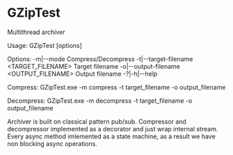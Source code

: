 # GZipTest
Multithread archiver

Usage: GZipTest [options]

Options:
  -m|--mode <MODE>                        Compress/Decompress
  -t|--target-filename <TARGET_FILENAME>  Target filename
  -o|--output-filename <OUTPUT_FILENAME>  Output filename
  -?|-h|--help
  
Compress:
GZipTest.exe -m compress -t target_filename -o output_filename

Decompress: 
GZipTest.exe -m decompress -t target_filename -o output_filename

Archiver is built on classical pattern pub/sub.
Compressor and decompressor implemented as a decorator and just wrap internal stream. Every async method imlemented as a state machine, as a result we have non blocking async operations.
